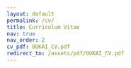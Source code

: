 ```yaml
---
layout: default
permalink: /cv/
title: Curriculum Vitae
nav: true
nav_order: 2
cv_pdf: OUKAI_CV.pdf
redirect_to: /assets/pdf/OUKAI_CV.pdf
---
```

